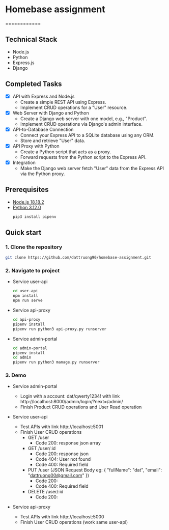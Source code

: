 # Homebase assignment

============

## Technical Stack

- Node.js
- Python
- Express.js
- Django

## Completed Tasks

- [x] API with Express and Node.js 
    - Create a simple REST API using Express.
    - Implement CRUD operations for a "User" resource.
- [x] Web Server with Django and Python
    - Create a Django web server with one model, e.g., "Product".
    - Implement CRUD operations via Django's admin interface.
- [x] API-to-Database Connection
    - Connect your Express API to a SQLite database using any ORM.
    - Store and retrieve "User" data.
- [x] API Proxy with Python
    - Create a Python script that acts as a proxy.
    - Forward requests from the Python script to the Express API.
- [x] Integration
    - Make the Django web server fetch "User" data from the Express API via the Python proxy.


## Prerequisites

- [Node.js 18.18.2](https://www.npmjs.com/package/firebase-tools)
- [Python 3.12.0](https://www.python.org/downloads/)
    ```bash
    pip3 install pipenv
    ```

## Quick start

### 1. Clone the repository

```bash
git clone https://github.com/dattruong90/homebase-assignment.git
```

### 2. Navigate to project

- Service user-api
    ```bash
    cd user-api
    npm install
    npm run serve
    ```
- Service api-proxy
    ```bash
    cd api-proxy
    pipenv install
    pipenv run python3 api-proxy.py runserver 
    ```
- Service admin-portal
    ```bash
    cd admin-portal
    pipenv install
    cd admin
    pipenv run python3 manage.py runserver 
    ```

### 3. Demo

- Service admin-portal
    - Login with a account: dat/qwerty1234! with link http://localhost:8000/admin/login/?next=/admin/
    - Finish Product CRUD operations and User Read operation 

- Service user-api
    - Test APIs with link http://localhost:5001
    - Finish User CRUD operations
        - GET /user
            - Code 200: response json array
        - GET /user/:id
            - Code 200: response json
            - Code 404: User not found
            - Code 400: Required field
        - PUT /user (JSON Request Body eg: {
                "fullName": "dat",
                "email": "dattruong00@gmail.com"
            })
            - Code 200:
            - Code 400: Required field
        - DELETE /user/:id
            - Code 200:
- Service api-proxy
    - Test APIs with link http://localhost:5000
    - Finish User CRUD operations (work same user-api)